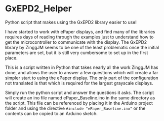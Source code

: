 # GxEPD2_Helper
Python script that makes using the GxEPD2 library easier to use!

I have started to work with ePaper displays, and find many of the libraries requires days of reading through the examples just to understand how to get the microcontroller to communicate with the display.  The GxEPD2 library by ZinggJM seems to be one of the least problematic once the initial parameters are set, but it is still very cumbersome to set up in the first place.

This is a script written in Python that takes nearly all the work ZinggJM has done, and allows the user to answer a few questions which will create a far simpler start to using the ePaper display.  The only part of the configuration not translated is that which is required for the largest grayscale displays.

Simply run the python script and answer the questions it asks.  The script will create an ino file named ePaper_Baseline.ino in the same directory as the script.  This file can be referenced by placing it in the Arduino project folder and using the directive ```#include "ePaper_Baseline.ino"``` or the contents can be copied to an Arduino sketch.
